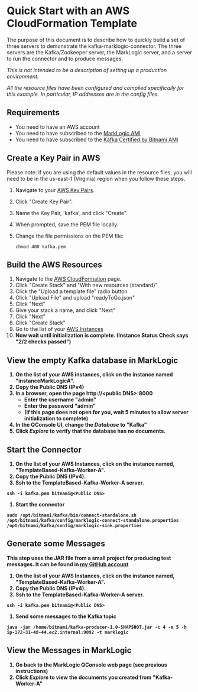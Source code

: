 # Quick Start with an AWS CloudFormation Template
The purpose of this document is to describe how to quickly build a set of three servers to demonstrate the kafka-marklogic-connector.
The three servers are the Kafka/Zookeeper server, the MarkLogic server, and a server to run the connector and to produce messages.

_This is not intended to be a description of setting up a production environment._

_All the resource files have been configured and compiled specifically for this example.
In particular, IP addresses are in the config files._

## Requirements
* You need to have an AWS account
* You need to have subscribed to the [MarkLogic AMI](https://aws.amazon.com/marketplace/pp/B072Z536VB?ref_=aws-mp-console-subscription-detail)
* You need to have subscribed to the [Kafka Certified by Bitnami AMI](https://aws.amazon.com/marketplace/pp/B01K0IWPVI?qid=1587125714910&sr=0-1&ref_=srh_res_product_title)

## Create a Key Pair in AWS
Please note: if you are using the default values in the resource files, you will need to be in the us-east-1 (Virginia) region when you follow these steps.

1. Navigate to your [AWS Key Pairs](https://console.aws.amazon.com/ec2/v2/home?region=us-east-1#KeyPairs:sort=keyName). 

1. Click "Create Key Pair".

1. Name the Key Pair, 'kafka', and click "Create".

1. When prompted, save the PEM file locally.

1. Change the file permissions on the PEM file:

   ```
   chmod 400 kafka.pem
   ```

## Build the AWS Resources
1. Navigate to the [AWS CloudFormation](https://console.aws.amazon.com/cloudformation/home?region=us-east-1) page.
1. Click "Create Stack" and "With new resources (standard)"
1. Click the "Upload a template file" radio button
1. Click "Upload File" and upload "readyToGo.json"
1. Click "Next"
1. Give your stack a name, and click "Next"
1. Click "Next"
1. Click "Create Stack"
1. Go to the list of your [AWS Instances](https://console.aws.amazon.com/ec2/v2/home?region=us-east-1#Instances:sort=tag:Name)
1. <strong>Now wait until initialization is complete.<strong> (Instance Status Check says "2/2 checks passed")

## View the empty Kafka database in MarkLogic

1. On the list of your AWS instances, click on the instance named "instanceMarkLogicA".
2. Copy the Public DNS (IPv4)
3. In a browser, open the page http://\<public DNS>:8000
   * Enter the username "admin"
   * Enter the password "admin"
   * (If this page does not open for you, wait 5 minutes to allow server initialization to complete)
4. In the QConsole UI, change the *Database* to "Kafka"
5. Click *Explore* to verify that the database has no documents.

## Start the Connector
1. On the list of your AWS Instances, click on the instance named, "TemplateBased-Kafka-Worker-A".
1. Copy the Public DNS (IPv4).
1. Ssh to the TemplateBased-Kafka-Worker-A server.
```
ssh -i kafka.pem bitnami@<Public DNS>
```
1. Start the connector
```
sudo /opt/bitnami/kafka/bin/connect-standalone.sh /opt/bitnami/kafka/config/marklogic-connect-standalone.properties /opt/bitnami/kafka/config/marklogic-sink.properties
```

## Generate some Messages
This step uses the JAR file from a small project for producing test messages. It can be found in [my GitHub account](https://github.com/BillFarber/KafkaProducer)
1. On the list of your AWS Instances, click on the instance named, "TemplateBased-Kafka-Worker-A".
1. Copy the Public DNS (IPv4).
1. Ssh to the TemplateBased-Kafka-Worker-A server.
```
ssh -i kafka.pem bitnami@<Public DNS>
```
1. Send some messages to the Kafka topic
```
java -jar /home/bitnami/kafka-producer-1.0-SNAPSHOT.jar -c 4 -m 5 -h ip-172-31-48-44.ec2.internal:9092 -t marklogic
```

## View the Messages in MarkLogic

1. Go back to the MarkLogic QConsole web page (see previous instructions)
1. Click *Explore* to view the documents you created from "Kafka-Worker-A"
